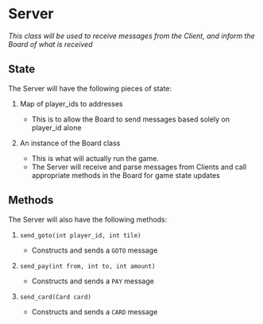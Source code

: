 # Server
*This class will be used to receive messages from the Client, and inform the Board of what is received*

## State
The Server will have the following pieces of state:

1. Map of player_ids to addresses
    - This is to allow the Board to send messages based solely on player_id alone

2. An instance of the Board class
    - This is what will actually run the game.
    - The Server will receive and parse messages from Clients and call appropriate methods in the Board for game state updates
    
## Methods
The Server will also have the following methods:

1. `send_goto(int player_id, int tile)`
    - Constructs and sends a `GOTO` message

2. `send_pay(int from, int to, int amount)`
    - Constructs and sends a `PAY` message

3. `send_card(Card card)`
    - Constructs and sends a `CARD` message
